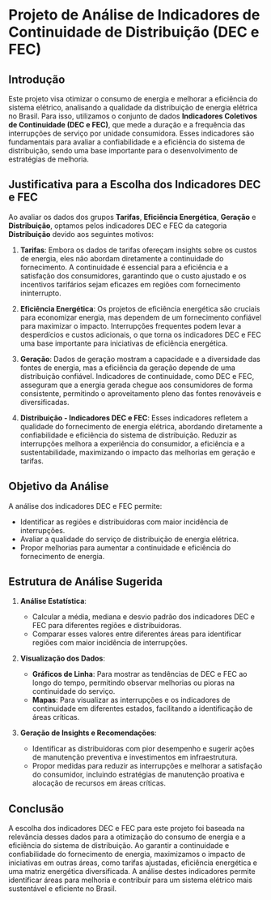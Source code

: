 
# Projeto de Análise de Indicadores de Continuidade de Distribuição (DEC e FEC)

## Introdução

Este projeto visa otimizar o consumo de energia e melhorar a eficiência do sistema elétrico, analisando a qualidade da distribuição de energia elétrica no Brasil. Para isso, utilizamos o conjunto de dados **Indicadores Coletivos de Continuidade (DEC e FEC)**, que mede a duração e a frequência das interrupções de serviço por unidade consumidora. Esses indicadores são fundamentais para avaliar a confiabilidade e a eficiência do sistema de distribuição, sendo uma base importante para o desenvolvimento de estratégias de melhoria.

## Justificativa para a Escolha dos Indicadores DEC e FEC

Ao avaliar os dados dos grupos **Tarifas**, **Eficiência Energética**, **Geração** e **Distribuição**, optamos pelos indicadores DEC e FEC da categoria **Distribuição** devido aos seguintes motivos:

1. **Tarifas**: Embora os dados de tarifas ofereçam insights sobre os custos de energia, eles não abordam diretamente a continuidade do fornecimento. A continuidade é essencial para a eficiência e a satisfação dos consumidores, garantindo que o custo ajustado e os incentivos tarifários sejam eficazes em regiões com fornecimento ininterrupto.

2. **Eficiência Energética**: Os projetos de eficiência energética são cruciais para economizar energia, mas dependem de um fornecimento confiável para maximizar o impacto. Interrupções frequentes podem levar a desperdícios e custos adicionais, o que torna os indicadores DEC e FEC uma base importante para iniciativas de eficiência energética.

3. **Geração**: Dados de geração mostram a capacidade e a diversidade das fontes de energia, mas a eficiência da geração depende de uma distribuição confiável. Indicadores de continuidade, como DEC e FEC, asseguram que a energia gerada chegue aos consumidores de forma consistente, permitindo o aproveitamento pleno das fontes renováveis e diversificadas.

4. **Distribuição - Indicadores DEC e FEC**: Esses indicadores refletem a qualidade do fornecimento de energia elétrica, abordando diretamente a confiabilidade e eficiência do sistema de distribuição. Reduzir as interrupções melhora a experiência do consumidor, a eficiência e a sustentabilidade, maximizando o impacto das melhorias em geração e tarifas.

## Objetivo da Análise

A análise dos indicadores DEC e FEC permite:
- Identificar as regiões e distribuidoras com maior incidência de interrupções.
- Avaliar a qualidade do serviço de distribuição de energia elétrica.
- Propor melhorias para aumentar a continuidade e eficiência do fornecimento de energia.

## Estrutura de Análise Sugerida

1. **Análise Estatística**:
   - Calcular a média, mediana e desvio padrão dos indicadores DEC e FEC para diferentes regiões e distribuidoras.
   - Comparar esses valores entre diferentes áreas para identificar regiões com maior incidência de interrupções.

2. **Visualização dos Dados**:
   - **Gráficos de Linha**: Para mostrar as tendências de DEC e FEC ao longo do tempo, permitindo observar melhorias ou pioras na continuidade do serviço.
   - **Mapas**: Para visualizar as interrupções e os indicadores de continuidade em diferentes estados, facilitando a identificação de áreas críticas.

3. **Geração de Insights e Recomendações**:
   - Identificar as distribuidoras com pior desempenho e sugerir ações de manutenção preventiva e investimentos em infraestrutura.
   - Propor medidas para reduzir as interrupções e melhorar a satisfação do consumidor, incluindo estratégias de manutenção proativa e alocação de recursos em áreas críticas.

## Conclusão

A escolha dos indicadores DEC e FEC para este projeto foi baseada na relevância desses dados para a otimização do consumo de energia e a eficiência do sistema de distribuição. Ao garantir a continuidade e confiabilidade do fornecimento de energia, maximizamos o impacto de iniciativas em outras áreas, como tarifas ajustadas, eficiência energética e uma matriz energética diversificada. A análise destes indicadores permite identificar áreas para melhoria e contribuir para um sistema elétrico mais sustentável e eficiente no Brasil.

